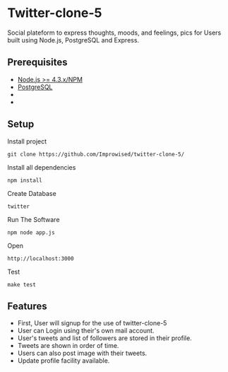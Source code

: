 # Twitter-clone-5

Social plateform to express thoughts, moods, and feelings, pics for Users built using Node.js, PostgreSQL and Express.

## Prerequisites

* [Node.js >= 4.3.x/NPM](http://nodejs.org/download/)
* [PostgreSQL](http://www.postgresql.org/download/)
*
*

## Setup

Install project

```
git clone https://github.com/Improwised/twitter-clone-5/
```

Install all dependencies

```
npm install
```

Create Database

```
twitter
```
Run The Software

```
npm node app.js
```

Open

```
http://localhost:3000
```

Test

```
make test
```

## Features

* First, User will signup for the use of twitter-clone-5
* User can Login using their's own mail account.
* User's tweets and list of followers are stored in their profile.
* Tweets are shown in order of time.
* Users can also post image with their tweets.
* Update profile facility available.
